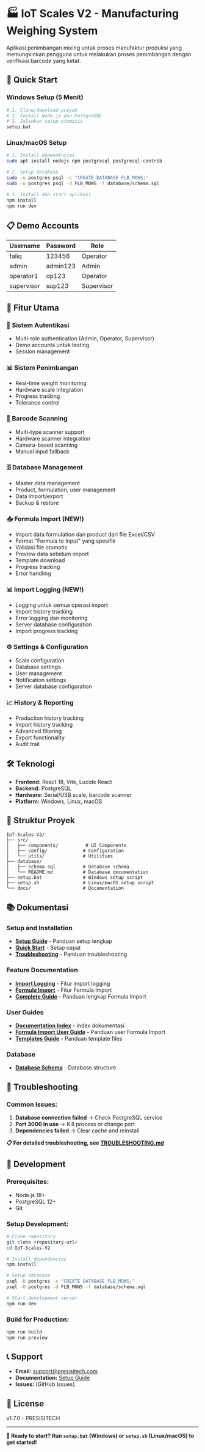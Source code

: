 # 🏭 IoT Scales V2 - Manufacturing Weighing System

Aplikasi penimbangan mixing untuk proses manufaktur produksi yang memungkinkan pengguna untuk melakukan proses penimbangan dengan verifikasi barcode yang ketat.

## 🚀 Quick Start

### Windows Setup (5 Menit)
```bash
# 1. Clone/download proyek
# 2. Install Node.js dan PostgreSQL
# 3. Jalankan setup otomatis
setup.bat
```

### Linux/macOS Setup
```bash
# 1. Install dependencies
sudo apt install nodejs npm postgresql postgresql-contrib

# 2. Setup database
sudo -u postgres psql -c "CREATE DATABASE FLB_MOWS;"
sudo -u postgres psql -d FLB_MOWS -f database/schema.sql

# 3. Install dan start aplikasi
npm install
npm run dev
```

## 📋 Demo Accounts

| Username | Password | Role |
|----------|----------|------|
| faliq | 123456 | Operator |
| admin | admin123 | Admin |
| operator1 | op123 | Operator |
| supervisor | sup123 | Supervisor |

## 🎯 Fitur Utama

### 🔐 Sistem Autentikasi
- Multi-role authentication (Admin, Operator, Supervisor)
- Demo accounts untuk testing
- Session management

### 📊 Sistem Penimbangan
- Real-time weight monitoring
- Hardware scale integration
- Progress tracking
- Tolerance control

### 📱 Barcode Scanning
- Multi-type scanner support
- Hardware scanner integration
- Camera-based scanning
- Manual input fallback

### 🗄️ Database Management
- Master data management
- Product, formulation, user management
- Data import/export
- Backup & restore

### 📥 Formula Import (NEW!)
- Import data formulation dan product dari file Excel/CSV
- Format "Formula to Input" yang spesifik
- Validasi file otomatis
- Preview data sebelum import
- Template download
- Progress tracking
- Error handling

### 📊 Import Logging (NEW!)
- Logging untuk semua operasi import
- Import history tracking
- Error logging dan monitoring
- Server database configuration
- Import progress tracking

### ⚙️ Settings & Configuration
- Scale configuration
- Database settings
- User management
- Notification settings
- Server database configuration

### 📈 History & Reporting
- Production history tracking
- Import history tracking
- Advanced filtering
- Export functionality
- Audit trail

## 🛠️ Teknologi

- **Frontend:** React 18, Vite, Lucide React
- **Backend:** PostgreSQL
- **Hardware:** Serial/USB scale, barcode scanner
- **Platform:** Windows, Linux, macOS

## 📁 Struktur Proyek

```
IoT-Scales-V2/
├── src/
│   ├── components/          # UI Components
│   ├── config/             # Configuration
│   └── utils/              # Utilities
├── database/
│   ├── schema.sql          # Database schema
│   └── README.md           # Database documentation
├── setup.bat               # Windows setup script
├── setup.sh                # Linux/macOS setup script
└── docs/                   # Documentation
```

## 📚 Dokumentasi

### Setup and Installation
- **[Setup Guide](SETUP_GUIDE.md)** - Panduan setup lengkap
- **[Quick Start](QUICK_START.md)** - Setup cepat
- **[Troubleshooting](TROUBLESHOOTING.md)** - Panduan troubleshooting

### Feature Documentation
- **[Import Logging](IMPORT_LOGGING_FEATURES.md)** - Fitur import logging
- **[Formula Import](FORMULA_IMPORT_FEATURES.md)** - Fitur Formula Import
- **[Complete Guide](FORMULA_IMPORT_COMPLETE_GUIDE.md)** - Panduan lengkap Formula Import

### User Guides
- **[Documentation Index](docs/README.md)** - Index dokumentasi
- **[Formula Import User Guide](docs/FORMULA_IMPORT_README.md)** - Panduan user Formula Import
- **[Templates Guide](templates/README.md)** - Panduan template files

### Database
- **[Database Schema](database/schema.sql)** - Database structure

## 🔧 Troubleshooting

### Common Issues:
1. **Database connection failed** → Check PostgreSQL service
2. **Port 3000 in use** → Kill process or change port
3. **Dependencies failed** → Clear cache and reinstall

**📋 For detailed troubleshooting, see [TROUBLESHOOTING.md](TROUBLESHOOTING.md)**

## 🚀 Development

### Prerequisites:
- Node.js 18+
- PostgreSQL 12+
- Git

### Setup Development:
```bash
# Clone repository
git clone <repository-url>
cd IoT-Scales-V2

# Install dependencies
npm install

# Setup database
psql -U postgres -c "CREATE DATABASE FLB_MOWS;"
psql -U postgres -d FLB_MOWS -f database/schema.sql

# Start development server
npm run dev
```

### Build for Production:
```bash
npm run build
npm run preview
```

## 📞 Support

- **Email:** support@presisitech.com
- **Documentation:** [Setup Guide](SETUP_GUIDE.md)
- **Issues:** [GitHub Issues]

## 📄 License

v1.7.0 - PRESISITECH

---

**🎯 Ready to start? Run `setup.bat` (Windows) or `setup.sh` (Linux/macOS) to get started!**